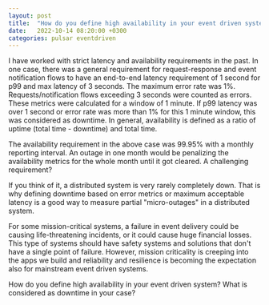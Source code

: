 ```yaml
---
layout: post
title:  "How do you define high availability in your event driven system?"
date:   2022-10-14 08:20:00 +0300
categories: pulsar eventdriven
---
```


I have worked with strict latency and availability requirements in the past.
In one case, there was a general requirement for request-response and event notification
flows to have an end-to-end latency requirement of 1 second for p99 and max
latency of 3 seconds. The maximum error rate was 1%. Requests/notification flows
exceeding 3 seconds were counted as errors.  These metrics were calculated for a
window of 1 minute. If p99 latency was over 1 second or error rate was more than
1% for this 1 minute window, this was considered as downtime.
In general, availability is defined as a ratio of uptime (total time - downtime) and total time.

The availability requirement in the above case was 99.95% with a monthly reporting interval.
An outage in one month would be penalizing the availability metrics for the whole month until it got cleared. A challenging requirement?

If you think of it, a distributed system is very rarely completely down. That is
why defining downtime based on error metrics or maximum acceptable latency is a
good way to measure partial "micro-outages" in a distributed system.

For some mission-critical systems, a failure in event delivery could be causing
life-threatening incidents, or it could cause huge financial losses. This type
of systems should have safety systems and solutions that don't have a single
point of failure. However, mission criticality is creeping into the apps we
build and reliability and resilience is becoming the expectation also for
mainstream event driven systems.

How do you define high availability in your event driven system? 
What is considered as downtime in your case?
